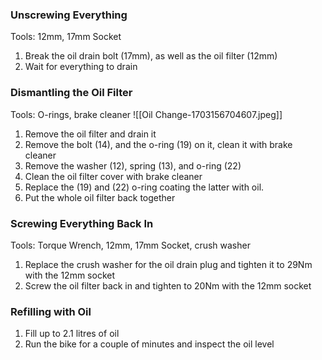 ### Unscrewing Everything
Tools: 12mm, 17mm Socket
1. Break the oil drain bolt (17mm), as well as the oil filter (12mm)
2. Wait for everything to drain

### Dismantling  the Oil Filter
Tools: O-rings, brake cleaner
![[Oil Change-1703156704607.jpeg]]
1. Remove the oil filter and drain it 
2. Remove the bolt (14), and the o-ring (19) on it, clean it with brake cleaner
3. Remove the washer (12), spring (13), and o-ring (22)
4. Clean the oil filter cover with brake cleaner
5. Replace the (19) and (22) o-ring coating the latter with oil.
6. Put the whole oil filter back together

### Screwing Everything Back In
Tools: Torque Wrench, 12mm, 17mm Socket, crush washer
1. Replace the crush washer for the oil drain plug and tighten it to 29Nm with the 12mm socket
3. Screw the oil filter back in and tighten to 20Nm with the 12mm socket

### Refilling with Oil
1. Fill up to 2.1 litres of oil
2. Run the bike for a couple of minutes and inspect the oil level
